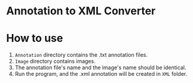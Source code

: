 # Annotation to XML Converter

# How to use
1. `Annotation` directory contains the .txt annotation files.
2. `Image` directory contains images.
3. The annotation file's name and the image's name should be identical.
4. Run the program, and the .xml annotation will be created in `XML` folder.
